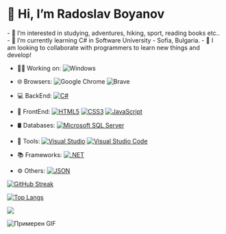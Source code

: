<h1>👋 Hi, I’m Radoslav Boyanov</h1>
- 👀 I’m interested in studying, adventures, hiking, sport, reading books etc..
- 🌱 I’m currently learning C# in Software University - Sofia, Bulgaria.
- 💞️ I am looking to collaborate with programmers to learn new things and develop!

- 👨‍💻 Working on: ![Windows](https://img.shields.io/badge/Windows-0078D6?style=for-the-badge&logo=windows&logoColor=white)
- 🌐 Browsers: ![Google Chrome](https://img.shields.io/badge/Google%20Chrome-4285F4?style=for-the-badge&logo=GoogleChrome&logoColor=white) ![Brave](https://img.shields.io/badge/Brave-FB542B?style=for-the-badge&logo=Brave&logoColor=white)
- 💻 BackEnd: [![C#](https://img.shields.io/badge/C%23-512BD4.svg?style=for-the-badge&logo=C%20Sharp&logoColor=white)](https://docs.microsoft.com/en-us/dotnet/csharp/)
- 🚀 FrontEnd: [![HTML5](https://img.shields.io/badge/HTML5-E34F26.svg?style=for-the-badge&logo=HTML5&logoColor=white)](https://developer.mozilla.org/en-US/docs/Web/HTML)
 [![CSS3](https://img.shields.io/badge/CSS3-1572B6.svg?style=for-the-badge&logo=CSS3&logoColor=white)](https://developer.mozilla.org/en-US/docs/Web/CSS)
 [![JavaScript](https://img.shields.io/badge/JavaScript-F7DF1E.svg?style=for-the-badge&logo=JavaScript&logoColor=black)](https://developer.mozilla.org/en-US/docs/Web/JavaScript)

- 🛢️ Databases: [![Microsoft SQL Server](https://img.shields.io/badge/Microsoft%20SQL%20Server-CC2927.svg?style=for-the-badge&logo=Microsoft%20SQL%20Server&logoColor=white)](https://www.microsoft.com/en-us/sql-server)
- 🔧 Tools: 	[![Visual Studio](https://img.shields.io/badge/Visual%20Studio-5C2D91.svg?style=for-the-badge&logo=Visual-Studio&logoColor=white)](https://visualstudio.microsoft.com/)
 [![Visual Studio Code](https://img.shields.io/badge/Visual%20Studio%20Code-007ACC.svg?style=for-the-badge&logo=Visual-Studio-Code&logoColor=white)](https://code.visualstudio.com/)
- 📚 Frameworks: [![.NET](https://img.shields.io/badge/.NET-512BD4.svg?style=for-the-badge&logo=dotnet&logoColor=white)](https://dotnet.microsoft.com/)
- ⚙️ Others: [![JSON](https://img.shields.io/badge/JSON-000000.svg?style=for-the-badge&logo=JSON&logoColor=white)](https://www.json.org/)


[![GitHub Streak](https://streak-stats.demolab.com/?user=RadoslavBoyanov&theme=dark)](https://git.io/streak-stats)

[![Top Langs](https://github-readme-stats.vercel.app/api/top-langs/?username=RadoslavBoyanov&layout=donut-vertical&theme=dark)](https://github.com/anuraghazra/github-readme-stats)

![](https://komarev.com/ghpvc/?username=RadoslavBoyanov&style=for-the-badge)

![Примерен GIF](https://media.giphy.com/media/v1.Y2lkPTc5MGI3NjExZHp6bng0cXJvdGR4NzliYWdxaWt4Y3U0OGZpNmJ5bmZ6d2hpMXY3dyZlcD12MV9pbnRlcm5hbF9naWZfYnlfaWQmY3Q9Zw/CcwLAV11cALh3OuEJ5/giphy.gif)


<!---
RadoslavBoyanov/RadoslavBoyanov is a ✨ special ✨ repository because its `README.md` (this file) appears on your GitHub profile.
You can click the Preview link to take a look at your changes.
--->
